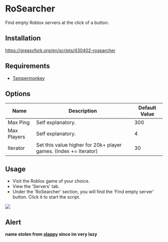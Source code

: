 # RoSearcher

Find empty Roblox servers at the click of a button.

## Installation

https://greasyfork.org/en/scripts/430402-rosearcher

## Requirements
* [Tampermonkey](https://www.tampermonkey.net/)

## Options

| Name          | Description                                                         | Default Value |
| ------------- | ------------------------------------------------------------------- | ------------- |
| Max Ping      | Self explanatory.                                                   | 300           |
| Max Players   | Self explanatory.                                                   | 4             |
| Iterator      | Set this value higher for 20k+ player games. (Index += Iterator)    | 30            |

## Usage

* Visit the Roblox game of your choice.
* View the 'Servers' tab.
* Under the 'RoSearcher' section, you will find the 'Find empty server' button. Click it to start the script.

![](https://i.imgur.com/pYsJMyP.png)

## Alert

**name stolen from [slappy](https://github.com/Slappy826/) since im very lazy**

